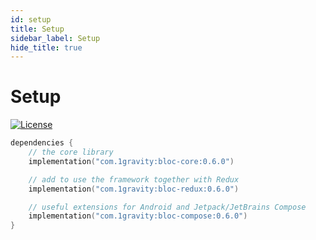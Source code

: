 ```yaml
---
id: setup
title: Setup
sidebar_label: Setup
hide_title: true
---
```


# Setup

[![License](https://img.shields.io/badge/License-Apache%202.0-blue.svg)](http://www.apache.org/licenses/LICENSE-2.0)

```kotlin
dependencies {
    // the core library
    implementation("com.1gravity:bloc-core:0.6.0")

    // add to use the framework together with Redux
    implementation("com.1gravity:bloc-redux:0.6.0")

    // useful extensions for Android and Jetpack/JetBrains Compose
    implementation("com.1gravity:bloc-compose:0.6.0")
}
```
